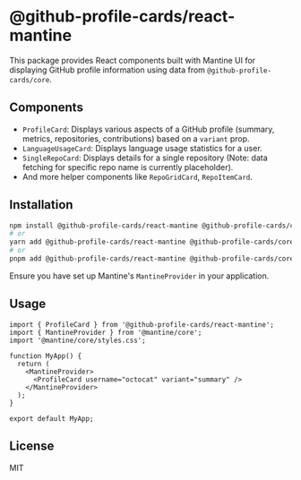 # @github-profile-cards/react-mantine

This package provides React components built with Mantine UI for displaying GitHub profile information using data from `@github-profile-cards/core`.

## Components

*   `ProfileCard`: Displays various aspects of a GitHub profile (summary, metrics, repositories, contributions) based on a `variant` prop.
*   `LanguageUsageCard`: Displays language usage statistics for a user.
*   `SingleRepoCard`: Displays details for a single repository (Note: data fetching for specific repo name is currently placeholder).
*   And more helper components like `RepoGridCard`, `RepoItemCard`.

## Installation

```bash
npm install @github-profile-cards/react-mantine @github-profile-cards/core @mantine/core react react-dom
# or
yarn add @github-profile-cards/react-mantine @github-profile-cards/core @mantine/core react react-dom
# or
pnpm add @github-profile-cards/react-mantine @github-profile-cards/core @mantine/core react react-dom
```

Ensure you have set up Mantine's `MantineProvider` in your application.

## Usage

```tsx
import { ProfileCard } from '@github-profile-cards/react-mantine';
import { MantineProvider } from '@mantine/core';
import '@mantine/core/styles.css';

function MyApp() {
  return (
    <MantineProvider>
      <ProfileCard username="octocat" variant="summary" />
    </MantineProvider>
  );
}

export default MyApp;
```

## License

MIT
